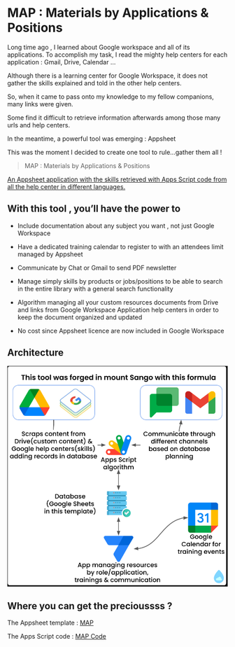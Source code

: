 
# MAP : Materials by Applications & Positions

Long time ago , I learned about Google workspace and all of its applications. To accomplish my task, I read the mighty help centers for each application : Gmail, Drive, Calendar …

Although there is a learning center for Google Workspace, it does not gather the skills explained and told in the other help centers.

So, when it came to pass onto my knowledge to my fellow companions, many links were given.

Some find it difficult to retrieve information afterwards among those many urls and help centers.

In the meantime,  a powerful tool was emerging : Appsheet

This was the moment I decided to create one tool to rule…gather them all !	


> MAP : Materials by Applications & Positions

[An Appsheet application with the skills retrieved with Apps Script code from all the help center in different languages.](#) 

## With this tool , you’ll have the power to  

* Include documentation about any subject you want , not just Google Workspace

* Have a dedicated training calendar to register to with an attendees limit managed by Appsheet

* Communicate by Chat or Gmail to send PDF newsletter

* Manage simply skills by products or jobs/positions to be able to search in the entire library with a general search functionality

* Algorithm managing all your custom resources documents from Drive and links from Google Workspace Application help centers in order to keep the document organized and updated

* No cost since Appsheet licence are now included in Google Workspace

## Architecture

![architecture](https://github.com/GhislainSanjuan/map/blob/main/architecture.png?raw=true)

## Where you can get the precioussss ?

The Appsheet template : [MAP](https://www.appsheet.com//templates/Materials-by-Applications--Positions?appGuidString=cffb360e-f92c-4c28-97c0-26b2cf49c6d1)

The Apps Script code : [MAP Code](https://github.com/GhislainSanjuan/map/)






